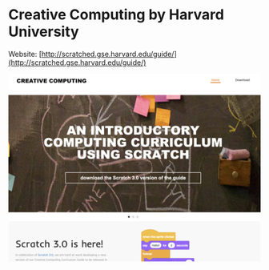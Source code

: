 # Creative Computing by Harvard University

Website:  [http://scratched.gse.harvard.edu/guide/](http://scratched.gse.harvard.edu/guide/)

![](../.gitbook/assets/screenshot-2019-03-11-23.22.43.png)



